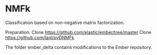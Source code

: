 # NMFk
Classification based on non-negative matrix factorization.

Preparation:
Clone https://github.com/elastic/ember/tree/master
Clone https://github.com/lanl/pyDNMFk

The folder ember_delta contains modifications to the Ember repository.

